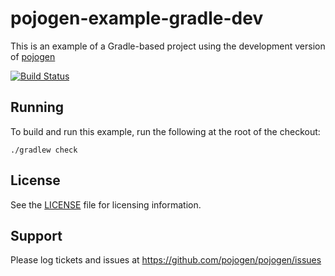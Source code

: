 # pojogen-example-gradle-dev

This is an example of a Gradle-based project using the development version of [pojogen](https://github.com/pojogen/pojogen)

[![Build Status](https://travis-ci.org/pojogen/pojogen-example-gradle-dev.svg?branch=master)](https://travis-ci.org/pojogen/pojogen-example-gradle-dev)

## Running

To build and run this example, run the following at the root of the checkout:

    ./gradlew check

## License

See the [LICENSE](LICENSE) file for licensing information.

## Support

Please log tickets and issues at https://github.com/pojogen/pojogen/issues
